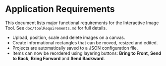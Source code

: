 # Application Requirements

This document lists major functional requirements for the Interactive Image Tool. See `doc/toolRequirements.md` for full details.

* Upload, position, scale and delete images on a canvas.
* Create informational rectangles that can be moved, resized and edited.
* Projects are automatically saved to a JSON configuration file.
* Items can now be reordered using layering buttons: **Bring to Front**, **Send to Back**, **Bring Forward** and **Send Backward**.
